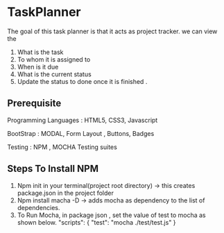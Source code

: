 # TaskPlanner

The goal of this task planner is that it acts as project tracker. we can view the 
1.	What is the task
2.	To whom it is assigned to
3.	When is it due
4.	What is the current status
5.	Update the status to done once it is finished .

## Prerequisite

Programming Languages : HTML5, CSS3, Javascript

BootStrap  :  MODAL, Form Layout , Buttons, Badges

Testing : NPM , MOCHA Testing suites

## Steps To Install NPM

1.	Npm init in your terminal(project root directory)    ->  this creates package.json in the project folder
2.	Npm install macha -D  -> adds  mocha as dependency to the list of dependencies.
3.	To Run Mocha, in package json , set the value of test to mocha as shown below.
        "scripts": {
            "test": "mocha ./test/test.js"
            }



